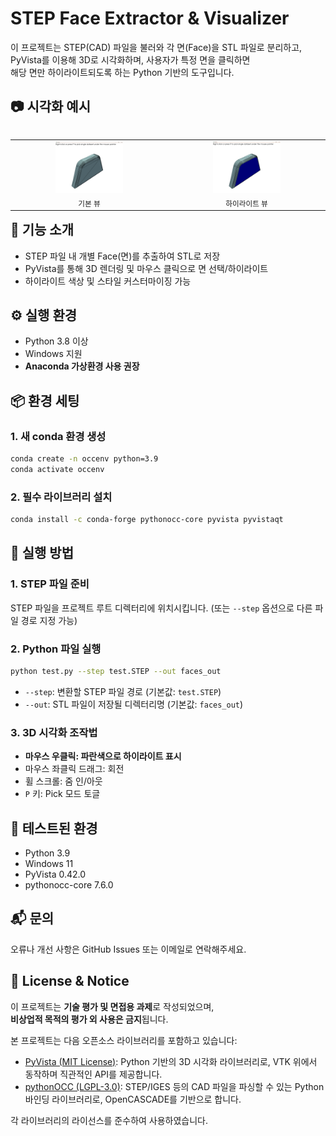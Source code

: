 # STEP Face Extractor & Visualizer

이 프로젝트는 STEP(CAD) 파일을 불러와 각 면(Face)을 STL 파일로 분리하고,  
PyVista를 이용해 3D로 시각화하며, 사용자가 특정 면을 클릭하면  
해당 면만 하이라이트되도록 하는 Python 기반의 도구입니다.





## 📷 시각화 예시

<table align="left">
  <tr>
    <td align="center">
      <img src="images/before.png" width="45%" alt="기본 뷰"/><br>
      <sub>기본 뷰</sub>
    </td>
    <td align="center">
      <img src="images/after.png" width="45%" alt="하이라이트 뷰"/><br>
      <sub>하이라이트 뷰</sub>
    </td>
  </tr>
</table>







## 📌 기능 소개

- STEP 파일 내 개별 Face(면)를 추출하여 STL로 저장
- PyVista를 통해 3D 렌더링 및 마우스 클릭으로 면 선택/하이라이트
- 하이라이트 색상 및 스타일 커스터마이징 가능





## ⚙️ 실행 환경

- Python 3.8 이상  
- Windows 지원  
- **Anaconda 가상환경 사용 권장**





## 📦 환경 세팅
  
### 1. 새 conda 환경 생성

```bash
conda create -n occenv python=3.9
conda activate occenv
```

### 2. 필수 라이브러리 설치

```bash
conda install -c conda-forge pythonocc-core pyvista pyvistaqt
```
  
  



## 🚀 실행 방법
  
### 1. STEP 파일 준비
STEP 파일을 프로젝트 루트 디렉터리에 위치시킵니다.
(또는 `--step` 옵션으로 다른 파일 경로 지정 가능)

### 2. Python 파일 실행

```bash
python test.py --step test.STEP --out faces_out
```

- `--step`: 변환할 STEP 파일 경로 (기본값: `test.STEP`)  
- `--out`: STL 파일이 저장될 디렉터리명 (기본값: `faces_out`)

### 3. 3D 시각화 조작법

- **마우스 우클릭: 파란색으로 하이라이트 표시**
- 마우스 좌클릭 드래그: 회전  
- 휠 스크롤: 줌 인/아웃  
- `P` 키: Pick 모드 토글  

  
  


## 🧪 테스트된 환경
  
- Python 3.9  
- Windows 11  
- PyVista 0.42.0  
- pythonocc-core 7.6.0  

  
  


## 📬 문의
  
오류나 개선 사항은 GitHub Issues 또는 이메일로 연락해주세요.

  



## 📝 License & Notice
  
이 프로젝트는 **기술 평가 및 면접용 과제**로 작성되었으며,  
**비상업적 목적의 평가 외 사용은 금지**됩니다.

본 프로젝트는 다음 오픈소스 라이브러리를 포함하고 있습니다:

- [PyVista (MIT License)](https://github.com/pyvista/pyvista): Python 기반의 3D 시각화 라이브러리로, VTK 위에서 동작하며 직관적인 API를 제공합니다.
- [pythonOCC (LGPL-3.0)](https://github.com/tpaviot/pythonocc-core): STEP/IGES 등의 CAD 파일을 파싱할 수 있는 Python 바인딩 라이브러리로, OpenCASCADE를 기반으로 합니다.

각 라이브러리의 라이선스를 준수하여 사용하였습니다.